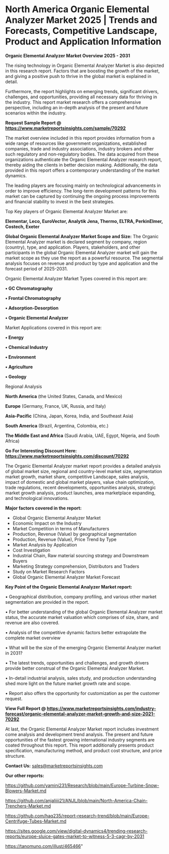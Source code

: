 # North America Organic Elemental Analyzer Market 2025 | Trends and Forecasts, Competitive Landscape, Product and Application Information

<Strong> Organic Elemental Analyzer Market Overview 2025 - 2031</strong>

The rising technology in Organic Elemental Analyzer Market is also depicted in this research report. Factors that are boosting the growth of the market, and giving a positive push to thrive in the global market is explained in detail.

Furthermore, the report highlights on emerging trends, significant drivers, challenges, and opportunities, providing all necessary data for thriving in the industry. This report market research offers a comprehensive perspective, including an in-depth analysis of the present and future scenarios within the industry.

<strong>Request Sample Report @ <a href=https://www.marketreportsinsights.com/sample/70292>https://www.marketreportsinsights.com/sample/70292</a></strong>

The market overview included in this report provides information from a wide range of resources like government organizations, established companies, trade and industry associations, industry brokers and other such regulatory and non-regulatory bodies. The data acquired from these organizations authenticate the Organic Elemental Analyzer research report, thereby aiding the clients in better decision making. Additionally, the data provided in this report offers a contemporary understanding of the market dynamics.

The leading players are focusing mainly on technological advancements in order to improve efficiency. The long-term development patterns for this market can be captured by continuing the ongoing process improvements and financial stability to invest in the best strategies.

Top Key players of Organic Elemental Analyzer Market are:

<strong>Elementar, Leco, EuroVector, Analytik Jena, Thermo, ELTRA, PerkinElmer, Costech, Exeter</strong>

<strong><b>Global Organic Elemental Analyzer Market Scope and Size:</b></strong>
The Organic Elemental Analyzer market is declared segment by company, region (country), type, and application. Players, stakeholders, and other participants in the global Organic Elemental Analyzer market will gain the market scope as they use the report as a powerful resource. The segmental analysis focuses on revenue and product by type and application and the forecast period of 2025-2031.

Organic Elemental Analyzer Market Types covered in this report are:

<strong>• GC Chromatography

• Frontal Chromatography

• Adsorption-Desorption

• Organic Elemental Analyzer</strong>

Market Applications covered in this report are:

<strong>• Energy

• Chemical Industry

• Environment

• Agriculture

• Geology</strong> 

Regional Analysis

<strong>North America</strong> (the United States, Canada, and Mexico)

<strong>Europe</strong> (Germany, France, UK, Russia, and Italy)

<strong>Asia-Pacific</strong> (China, Japan, Korea, India, and Southeast Asia)

<strong>South America</strong> (Brazil, Argentina, Colombia, etc.)

<strong>The Middle East and Africa</strong> (Saudi Arabia, UAE, Egypt, Nigeria, and South Africa)

<strong>Go For Interesting Discount Here: <a href=https://www.marketreportsinsights.com/discount/70292>https://www.marketreportsinsights.com/discount/70292</a></strong>

The Organic Elemental Analyzer market report provides a detailed analysis of global market size, regional and country-level market size, segmentation market growth, market share, competitive Landscape, sales analysis, impact of domestic and global market players, value chain optimization, trade regulations, recent developments, opportunities analysis, strategic market growth analysis, product launches, area marketplace expanding, and technological innovations.

<strong><b>Major factors covered in the report:</b></strong>
<ul>
  <li>Global Organic Elemental Analyzer Market </li>
  <li>Economic Impact on the Industry</li>
  <li>Market Competition in terms of Manufacturers</li>
  <li>Production, Revenue (Value) by geographical segmentation</li>
  <li>Production, Revenue (Value), Price Trend by Type</li>
  <li>Market Analysis by Application</li>
  <li>Cost Investigation</li>
  <li>Industrial Chain, Raw material sourcing strategy and Downstream Buyers</li>
  <li>Marketing Strategy comprehension, Distributors and Traders</li>
  <li>Study on Market Research Factors</li>
  <li>Global Organic Elemental Analyzer Market Forecast</li>
</ul>

<strong><b>Key Point of the Organic Elemental Analyzer Market report:</b></strong>

• Geographical distribution, company profiling, and various other market segmentation are provided in the report.

• For better understanding of the global Organic Elemental Analyzer market status, the accurate market valuation which comprises of size, share, and revenue are also covered.

• Analysis of the competitive dynamic factors better extrapolate the complete market overview

• What will be the size of the emerging Organic Elemental Analyzer market in 2031?

• The latest trends, opportunities and challenges, and growth drivers provide better construal of the Organic Elemental Analyzer Market.

• In-detail industrial analysis, sales study, and production understanding shed more light on the future market growth rate and scope.

• Report also offers the opportunity for customization as per the customer request.

<strong><b>View Full Report @ <a href=https://www.marketreportsinsights.com/industry-forecast/organic-elemental-analyzer-market-growth-and-size-2021-70292>https://www.marketreportsinsights.com/industry-forecast/organic-elemental-analyzer-market-growth-and-size-2021-70292</a></b></strong>


At last, the Organic Elemental Analyzer Market report includes investment come analysis and development trend analysis. The present and future opportunities of the fastest growing international industry segments are coated throughout this report. This report additionally presents product specification, manufacturing method, and product cost structure, and price structure.

<strong>Contact Us:</strong>
sales@marketreportsinsights.com

<strong>Our other reports:</strong>

<a href=https://github.com/yamini231/Research/blob/main/Europe-Turbine-Snow-Blowers-Market.md>https://github.com/yamini231/Research/blob/main/Europe-Turbine-Snow-Blowers-Market.md</a>

<a href=https://github.com/anjaliiii21/ANJL/blob/main/North-America-Chain-Trenchers-Market.md>https://github.com/anjaliiii21/ANJL/blob/main/North-America-Chain-Trenchers-Market.md</a>

<a href=https://github.com/haq235/report-research-trend/blob/main/Europe-Centrifuge-Tubes-Market.md>https://github.com/haq235/report-research-trend/blob/main/Europe-Centrifuge-Tubes-Market.md</a>

<a href=https://sites.google.com/view/digital-dynamics4/trending-research-reports/europe-sluice-gates-market-to-witness-5-3-cagr-by-2031>https://sites.google.com/view/digital-dynamics4/trending-research-reports/europe-sluice-gates-market-to-witness-5-3-cagr-by-2031</a>

<a href=https://tanomuno.com/illust/465466>https://tanomuno.com/illust/465466</a>"
